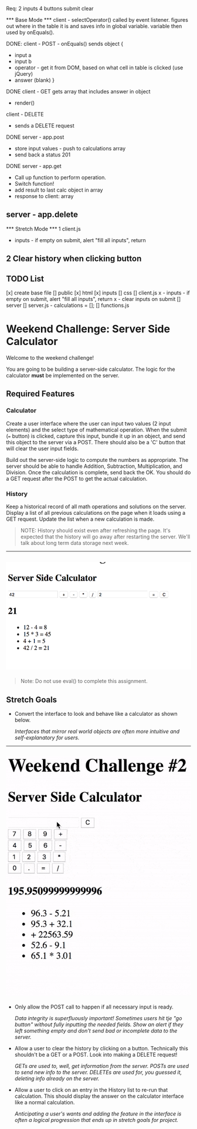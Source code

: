 Req:
2 inputs
4 buttons
submit
clear

*** Base Mode ***
client - selectOperator()
called by event listener.
figures out where in the table it is and saves info in global variable.
variable then used by onEquals().

DONE: client - POST - onEquals()
sends object {
- input a
- input b
- operator - get it from DOM, based on what cell in table is clicked (use jQuery)
- answer (blank)
}

DONE client - GET
gets array that includes answer in object
- render()

client - DELETE
- sends a DELETE request

DONE server - app.post
- store input values - push to calculations array
- send back a status 201

DONE server - app.get
- Call up function to perform operation.
- Switch function!
- add result to last calc object in array
- response to client: array

server - app.delete
- 

*** Stretch Mode ***
1
client.js
 - inputs - if empty on submit, alert "fill all inputs", return

2
Clear history when clicking button
- 

## TODO List

[x] create base file
[] public
  [x] html 
    [x] inputs
  [] css
  [] client.js
    x - inputs - if empty on submit, alert "fill all inputs", return
    x - clear inputs on submit
[] server
  [] server.js
    - calculations = [];
  [] functions.js












# Weekend Challenge: Server Side Calculator

Welcome to the weekend challenge!

You are going to be building a server-side calculator. The logic for the calculator **must** be implemented on the server. 

## Required Features

### Calculator

Create a user interface where the user can input two values (2 input elements) and the select type of mathematical operation. When the submit (`=` button) is clicked, capture this input, bundle it up in an object, and send this object to the server via a POST. There should also be a 'C' button that will clear the user input fields.

Build out the server-side logic to compute the numbers as appropriate. The server should be able to handle Addition, Subtraction, Multiplication, and Division. Once the calculation is complete, send back the OK. You should do a GET request after the POST to get the actual calculation.

### History

Keep a historical record of all math operations and solutions on the server. Display a list of all previous calculations on the page when it loads using a GET request. Update the list when a new calculation is made.

> NOTE: History should exist even after refreshing the page. It's expected that the history will go away after restarting the server. We'll talk about long term data storage next week.

---
![base mode interface](images/baseMode.png)
---

> Note: Do not use eval() to complete this assignment.

## Stretch Goals

- Convert the interface to look and behave like a calculator as shown below.

  *Interfaces that mirror real world objects are often more intuitive and self-explanatory for users.*

---
![calculator interface](images/stretchGoal_interface.gif)
---

- Only allow the POST call to happen if all necessary input is ready.

  *Data integrity is superfluously important! Sometimes users hit tje "go button" without fully inputting the needed fields. Show an alert if they left something empty and don't send bad or incomplete data to the server.*

- Allow a user to clear the history by clicking on a button. Technically this shouldn't be a GET or a POST. Look into making a DELETE request!

  *GETs are used to, well, get information from the server. POSTs are used to send new info to the server. DELETEs are used for, you guessed it, deleting info already on the server.*

- Allow a user to click on an entry in the History list to re-run that calculation. This should display the answer on the calculator interface like a normal calculation.

  *Anticipating a user's wants and adding the feature in the interface is often a logical progression that ends up in stretch goals for project.*

